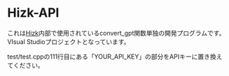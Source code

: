 # Hizk-API

これは[Hizk](https://github.com/Team-Hmm/Hizk)内部で使用されているconvert_gpt関数単独の開発プログラムです。
VIsual Studioプロジェクトとなっています。

test/test.cppの111行目にある「YOUR_API_KEY」の部分をAPIキーに置き換えてください。
